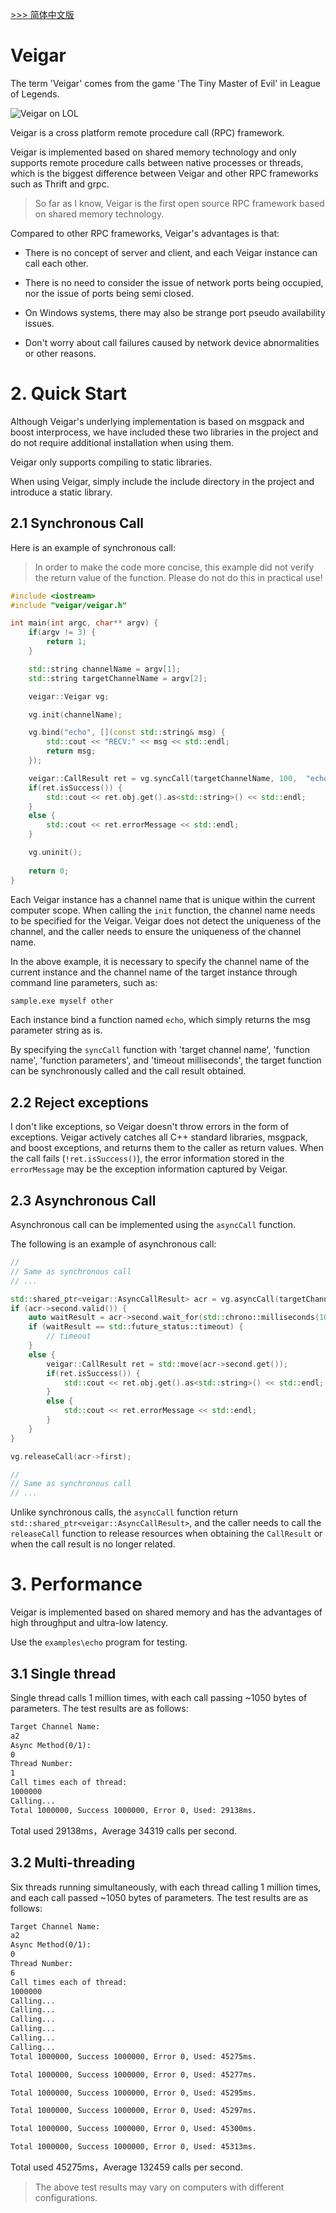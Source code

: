 [ >>> 简体中文版](README_CN.md)

# Veigar
The term 'Veigar' comes from the game 'The Tiny Master of Evil' in League of Legends.

![Veigar on LOL](./veigar-lol.jpg)

Veigar is a cross platform remote procedure call (RPC) framework. 

Veigar is implemented based on shared memory technology and only supports remote procedure calls between native processes or threads, which is the biggest difference between Veigar and other RPC frameworks such as Thrift and grpc.

> So far as I know, Veigar is the first open source RPC framework based on shared memory technology.

Compared to other RPC frameworks, Veigar's advantages is that:

- There is no concept of server and client, and each Veigar instance can call each other.

- There is no need to consider the issue of network ports being occupied, nor the issue of ports being semi closed.

- On Windows systems, there may also be strange port pseudo availability issues.

- Don't worry about call failures caused by network device abnormalities or other reasons.

# 2. Quick Start
Although Veigar's underlying implementation is based on msgpack and boost interprocess, we have included these two libraries in the project and do not require additional installation when using them.

Veigar only supports compiling to static libraries.

When using Veigar, simply include the include directory in the project and introduce a static library.

## 2.1 Synchronous Call

Here is an example of synchronous call:

> In order to make the code more concise, this example did not verify the return value of the function. Please do not do this in practical use!

```cpp
#include <iostream>
#include "veigar/veigar.h"

int main(int argc, char** argv) {
    if(argv != 3) {
        return 1;
    }

    std::string channelName = argv[1];
    std::string targetChannelName = argv[2];

    veigar::Veigar vg;

    vg.init(channelName);

    vg.bind("echo", [](const std::string& msg) {
        std::cout << "RECV:" << msg << std::endl;
        return msg;
    });

    veigar::CallResult ret = vg.syncCall(targetChannelName, 100,  "echo", "hello");
    if(ret.isSuccess()) {
        std::cout << ret.obj.get().as<std::string>() << std::endl;
    }
    else {
        std::cout << ret.errorMessage << std::endl;
    }

    vg.uninit();
 
    return 0;
}
```

Each Veigar instance has a channel name that is unique within the current computer scope. When calling the `init` function, the channel name needs to be specified for the Veigar. Veigar does not detect the uniqueness of the channel, and the caller needs to ensure the uniqueness of the channel name.

In the above example, it is necessary to specify the channel name of the current instance and the channel name of the target instance through command line parameters, such as:

```bash
sample.exe myself other
```

Each instance bind a function named `echo`, which simply returns the msg parameter string as is.

By specifying the `syncCall` function with 'target channel name', 'function name', 'function parameters', and 'timeout milliseconds', the target function can be synchronously called and the call result obtained.

## 2.2 Reject exceptions

I don't like exceptions, so Veigar doesn't throw errors in the form of exceptions. Veigar actively catches all C++ standard libraries, msgpack, and boost exceptions, and returns them to the caller as return values. When the call fails (`!ret.isSuccess()`), the error information stored in the `errorMessage` may be the exception information captured by Veigar.

## 2.3 Asynchronous Call

Asynchronous call can be implemented using the `asyncCall` function.

The following is an example of asynchronous call:

```cpp
//
// Same as synchronous call
// ...

std::shared_ptr<veigar::AsyncCallResult> acr = vg.asyncCall(targetChannelName, "echo", msg);
if (acr->second.valid()) {
    auto waitResult = acr->second.wait_for(std::chrono::milliseconds(100));
    if (waitResult == std::future_status::timeout) {
        // timeout
    }
    else {
        veigar::CallResult ret = std::move(acr->second.get());
        if(ret.isSuccess()) {
            std::cout << ret.obj.get().as<std::string>() << std::endl;
        }
        else {
            std::cout << ret.errorMessage << std::endl;
        }
    }
}

vg.releaseCall(acr->first);

//
// Same as synchronous call
// ...
```

Unlike synchronous calls, the `asyncCall` function return `std::shared_ptr<veigar::AsyncCallResult>`, and the caller needs to call the `releaseCall` function to release resources when obtaining the `CallResult` or when the call result is no longer related.

# 3. Performance
Veigar is implemented based on shared memory and has the advantages of high throughput and ultra-low latency.

Use the `examples\echo` program for testing.

## 3.1 Single thread
Single thread calls 1 million times, with each call passing ~1050 bytes of parameters. The test results are as follows:

```txt
Target Channel Name:
a2
Async Method(0/1):
0
Thread Number:
1
Call times each of thread:
1000000
Calling...
Total 1000000, Success 1000000, Error 0, Used: 29138ms.
```

Total used 29138ms，Average 34319 calls per second.


## 3.2 Multi-threading

Six threads running simultaneously, with each thread calling 1 million times, and each call passed ~1050 bytes of parameters. The test results are as follows:

```txt
Target Channel Name:
a2
Async Method(0/1):
0
Thread Number:
6
Call times each of thread:
1000000
Calling...
Calling...
Calling...
Calling...
Calling...
Calling...
Total 1000000, Success 1000000, Error 0, Used: 45275ms.

Total 1000000, Success 1000000, Error 0, Used: 45277ms.

Total 1000000, Success 1000000, Error 0, Used: 45295ms.

Total 1000000, Success 1000000, Error 0, Used: 45297ms.

Total 1000000, Success 1000000, Error 0, Used: 45300ms.

Total 1000000, Success 1000000, Error 0, Used: 45313ms.
```

Total used 45275ms，Average 132459 calls per second.

> The above test results may vary on computers with different configurations.

